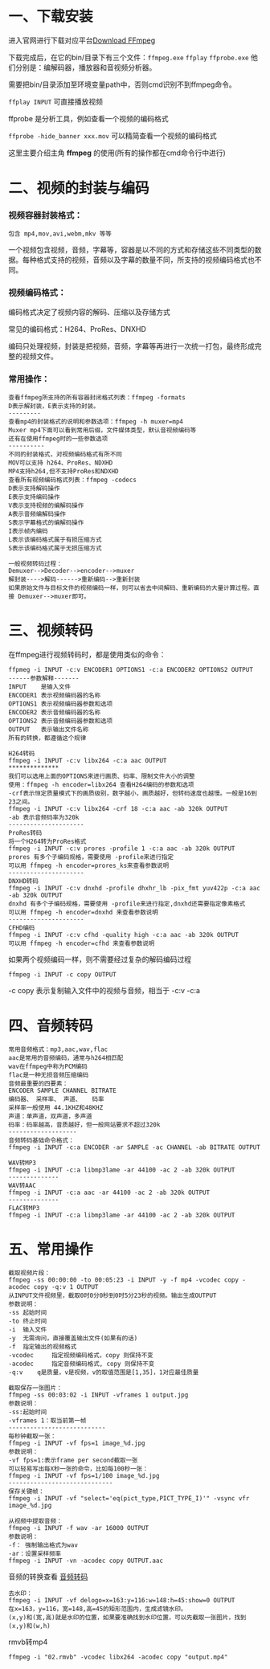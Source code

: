 # 一、下载安装

进入官网进行下载对应平台[Download FFmpeg](http://ffmpeg.org/download.html#build-windows)

下载完成后，在它的bin/目录下有三个文件：`ffmpeg.exe` `ffplay` `ffprobe.exe` 他们分别是：编解码器，播放器和音视频分析器。

需要把bin/目录添加至环境变量path中，否则cmd识别不到ffmpeg命令。

`ffplay INPUT` 可直接播放视频

ffprobe 是分析工具，例如查看一个视频的编码格式 

`ffprobe -hide_banner xxx.mov` 可以精简查看一个视频的编码格式

这里主要介绍主角 **ffmpeg** 的使用(所有的操作都在cmd命令行中进行)

# 二、视频的封装与编码

### 视频容器封装格式：

```	
包含 mp4,mov,avi,webm,mkv 等等
```

一个视频包含视频，音频，字幕等，容器是以不同的方式和存储这些不同类型的数据。每种格式支持的视频，音频以及字幕的数量不同，所支持的视频编码格式也不同。

### 视频编码格式：

编码格式决定了视频内容的解码、压缩以及存储方式

常见的编码格式：H264、ProRes、DNXHD

编码只处理视频，封装是把视频，音频，字幕等再进行一次统一打包，最终形成完整的视频文件。

### 常用操作：

```
查看ffmpeg所支持的所有容器封闭格式列表：ffmpeg -formats
D表示解封装，E表示支持的封装。
---------
查看mp4的封装格式的说明和参数选项：ffmpeg -h muxer=mp4
Muxer mp4下面可以看到常用后缀，文件媒体类型，默认音视频编码等
还有在使用ffmpeg时的一些参数选项
----------
不同的封装格式，对视频编码格式有所不同
MOV可以支持 h264、ProRes、NDXHD
MP4支持h264,但不支持ProRes和NDXHD
查看所有视频编码格式列表：ffmpeg -codecs
D表示支持解码操作
E表示支持编码操作
V表示支持视频的编解码操作
A表示音频编解码操作
S表示字幕格式的编解码操作
I表示帧内编码
L表示该编码格式属于有损压缩方式
S表示该编码格式属于无损压缩方式
```

```
一般视频转码过程：
Demuxer-->Decoder-->encoder-->muxer
解封装---->解码------>重新编码-->重新封装
如果原始文件与目标文件的视频编码一样，则可以省去中间解码、重新编码的大量计算过程。直接 Demuxer-->muxer即可。
```

# 三、视频转码

在ffmpeg进行视频转码时，都是使用类似的命令：

````
ffpmeg -i INPUT -c:v ENCODER1 OPTIONS1 -c:a ENCODER2 OPTIONS2 OUTPUT
------参数解释-------
INPUT 	 是输入文件
ENCODER1 表示视频编码器的名称
OPTIONS1 表示视频编码器参数和选项
ENCODER2 表示音频编码器的名称
OPTIONS2 表示音频编码器参数和选项
OUTPUT 	 表示输出文件名称
所有的转换，都遵循这个规律
````

```
H264转码
ffmpeg -i INPUT -c:v libx264 -c:a aac OUTPUT
**************
我们可以选用上面的OPTIONS来进行画质、码率、限制文件大小的调整
使用：ffmpeg -h encoder=libx264 查看H264编码的参数和选项
-crf表示恒定质量模式下的画质级别，数字越小，画质越好，但转码速度也越慢。一般是16到23之间。
ffmpeg -i INPUT -c:v libx264 -crf 18 -c:a aac -ab 320k OUTPUT
-ab 表示音频码率为320k
---------------------
ProRes转码
将一个H264转为ProRes格式
ffmpeg -i INPUT -c:v prores -profile 1 -c:a aac -ab 320k OUTPUT
prores 有多个子编码规格，需要使用 -profile来进行指定
可以用 ffmpeg -h encoder=prores_ks来查看参数说明
---------------------
DNXHD转码
ffmpeg -i INPUT -c:v dnxhd -profile dhxhr_lb -pix_fmt yuv422p -c:a aac -ab 320k OUTPUT
dnxhd 有多个子编码规格，需要使用 -profile来进行指定,dnxhd还需要指定像素格式
可以用 ffmpeg -h encoder=dnxhd 来查看参数说明
---------------------
CFHD编码
ffmpeg -i INPUT -c:v cfhd -quality high -c:a aac -ab 320k OUTPUT
可以用 ffmpeg -h encoder=cfhd 来查看参数说明
```

如果两个视频编码一样，则不需要经过复杂的解码编码过程

`ffmpeg -i INPUT -c copy OUTPUT`

-c copy 表示复制输入文件中的视频与音频，相当于 -c:v -c:a

# 四、音频转码

```
常用音频格式：mp3,aac,wav,flac
aac是常用的音频编码，通常与h264相匹配
wav在ffmpeg中称为PCM编码
flac是一种无损音频压缩编码
音频最重要的四要素：
ENCODER SAMPLE CHANNEL BITRATE
编码器、 采样率、 声道、   码率
采样率一般使用 44.1KHZ和48KHZ
声道：单声道，双声道，多声道
码率：码率越高，音质越好，但一般网站要求不超过320k
-------------------
音频转码基础命令格式：
ffmpeg -i INPUT -c:a ENCODER -ar SAMPLE -ac CHANNEL -ab BITRATE OUTPUT
```

```
WAV转MP3
ffmpeg -i INPUT -c:a libmp3lame -ar 44100 -ac 2 -ab 320k OUTPUT
--------------
WAV转AAC
ffmpeg -i INPUT -c:a aac -ar 44100 -ac 2 -ab 320k OUTPUT
--------------
FLAC转MP3
ffmpeg -i INPUT -c:a libmp3lame -ar 44100 -ac 2 -ab 320k OUTPUT
```

# 五、常用操作

```
截取视频片段：
ffmpeg -ss 00:00:00 -to 00:05:23 -i INPUT -y -f mp4 -vcodec copy -acodec copy -q:v 1 OUTPUT
从INPUT文件视频里，截取0时0分0秒到0时5分23秒的视频。输出生成OUTPUT
参数说明：
-ss 起始时间
-to 终止时间
-i	输入文件
-y	无需询问，直接覆盖输出文件(如果有的话)
-f	指定输出的视频格式
-vcodec		指定视频编码格式，copy 则保持不变
-acodec 	指定音频编码格式, copy 则保持不变
-q:v	q是质量，v是视频，v的取值范围是[1,35]，1对应最佳质量
```

```
截取保存一张图片：
ffmpeg -ss 00:03:02 -i INPUT -vframes 1 output.jpg
参数说明：
-ss:起始时间
-vframes 1：取当前第一帧
---------------------------
每秒钟截取一张：
ffmpeg -i INPUT -vf fps=1 image_%d.jpg
参数说明：
-vf fps=1:表示frame per second截取一张
可以轻易写出每X秒一张的命令，比如每100秒一张：
ffmpeg -i INPUT -vf fps=1/100 image_%d.jpg
-----------------------------
保存关键帧：
ffmpeg -i INPUT -vf "select='eq(pict_type,PICT_TYPE_I)'" -vsync vfr image_%d.jpg
```

```
从视频中提取音频：
ffmpeg -i INPUT -f wav -ar 16000 OUTPUT
参数说明：
-f： 强制输出格式为wav
-ar：设置采样频率
ffmpeg -i INPUT -vn -acodec copy OUTPUT.aac
```

音频的转换查看 [音频转码](#四、音频转码)

```
去水印：
ffmpeg -i INPUT -vf delogo=x=163:y=116:w=148:h=45:show=0 OUTPUT
在x=163，y=116，宽=148,高=45的矩形范围内，生成滤镜水印。
(x,y)和(宽,高)就是水印的位置，如果要准确找到水印位置，可以先截取一张图片，找到(x,y)和(w,h)
```

rmvb转mp4

`ffmpeg -i "02.rmvb" -vcodec libx264 -acodec copy "output.mp4"`



